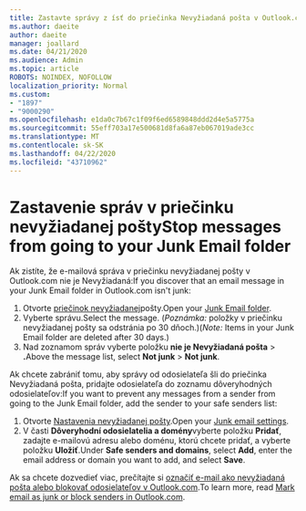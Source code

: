 ```yaml
---
title: Zastavte správy z ísť do priečinka Nevyžiadaná pošta v Outlook.com
ms.author: daeite
author: daeite
manager: joallard
ms.date: 04/21/2020
ms.audience: Admin
ms.topic: article
ROBOTS: NOINDEX, NOFOLLOW
localization_priority: Normal
ms.custom:
- "1897"
- "9000290"
ms.openlocfilehash: e1da0c7b67c1f09f6ed6589848ddd2d4e5a5775a
ms.sourcegitcommit: 55eff703a17e500681d8fa6a87eb067019ade3cc
ms.translationtype: MT
ms.contentlocale: sk-SK
ms.lasthandoff: 04/22/2020
ms.locfileid: "43710962"
---
```

# <a name="stop-messages-from-going-to-your-junk-email-folder"></a><span data-ttu-id="ac2d5-102">Zastavenie správ v priečinku nevyžiadanej pošty</span><span class="sxs-lookup"><span data-stu-id="ac2d5-102">Stop messages from going to your Junk Email folder</span></span>

<span data-ttu-id="ac2d5-103">Ak zistíte, že e-mailová správa v priečinku nevyžiadanej pošty v Outlook.com nie je Nevyžiadaná:</span><span class="sxs-lookup"><span data-stu-id="ac2d5-103">If you discover that an email message in your Junk Email folder in Outlook.com isn't junk:</span></span>

1. <span data-ttu-id="ac2d5-104">Otvorte [priečinok nevyžiadanej](https://outlook.live.com/mail/junkemail)pošty.</span><span class="sxs-lookup"><span data-stu-id="ac2d5-104">Open your [Junk Email folder](https://outlook.live.com/mail/junkemail).</span></span>
1. <span data-ttu-id="ac2d5-105">Vyberte správu.</span><span class="sxs-lookup"><span data-stu-id="ac2d5-105">Select the message.</span></span> <span data-ttu-id="ac2d5-106">(*Poznámka:* položky v priečinku nevyžiadanej pošty sa odstránia po 30 dňoch.)</span><span class="sxs-lookup"><span data-stu-id="ac2d5-106">(*Note:* Items in your Junk Email folder are deleted after 30 days.)</span></span>
1. <span data-ttu-id="ac2d5-107">Nad zoznamom správ vyberte položku **nie je Nevyžiadaná pošta** > **.**</span><span class="sxs-lookup"><span data-stu-id="ac2d5-107">Above the message list, select **Not junk** > **Not junk**.</span></span>

<span data-ttu-id="ac2d5-108">Ak chcete zabrániť tomu, aby správy od odosielateľa šli do priečinka Nevyžiadaná pošta, pridajte odosielateľa do zoznamu dôveryhodných odosielateľov:</span><span class="sxs-lookup"><span data-stu-id="ac2d5-108">If you want to prevent any messages from a sender from going to the Junk Email folder, add the sender to your safe senders list:</span></span>

1. <span data-ttu-id="ac2d5-109">Otvorte [Nastavenia nevyžiadanej pošty](https://go.microsoft.com/fwlink/?linkid=2035804).</span><span class="sxs-lookup"><span data-stu-id="ac2d5-109">Open your [Junk email settings](https://go.microsoft.com/fwlink/?linkid=2035804).</span></span>
1. <span data-ttu-id="ac2d5-110">V časti **Dôveryhodní odosielatelia a domény**vyberte položku **Pridať**, zadajte e-mailovú adresu alebo doménu, ktorú chcete pridať, a vyberte položku **Uložiť**.</span><span class="sxs-lookup"><span data-stu-id="ac2d5-110">Under **Safe senders and domains**, select **Add**, enter the email address or domain you want to add, and select **Save**.</span></span>

<span data-ttu-id="ac2d5-111">Ak sa chcete dozvedieť viac, prečítajte si [označiť e-mail ako nevyžiadaná pošta alebo blokovať odosielateľov v Outlook.com](https://support.office.com/article/a3ece97b-82f8-4a5e-9ac3-e92fa6427ae4?wt.mc_id=Office_Outlook_com_Alchemy).</span><span class="sxs-lookup"><span data-stu-id="ac2d5-111">To learn more, read [Mark email as junk or block senders in Outlook.com](https://support.office.com/article/a3ece97b-82f8-4a5e-9ac3-e92fa6427ae4?wt.mc_id=Office_Outlook_com_Alchemy).</span></span>

